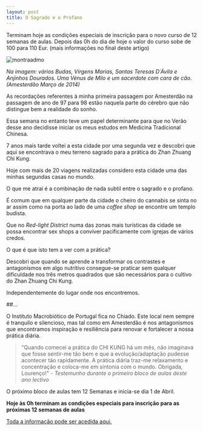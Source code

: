 ```yaml
---
layout: post
title: O Sagrado e o Profano
---
```

Terminam hoje as condições especiais de inscrição para o novo curso de 12 semanas de aulas. Depois das 0h do dia de hoje o valor do curso sobe de 100 para 110 Eur. (mais informações no final deste artigo)

![montraadmo](http://devagar.org/imagens/2014-03-28.jpg)

*Na imagem: vários Budas, Virgens Marias, Santas Teresas D´Ávila e Anjinhos Dourados. Uma Vénus de Milo e um sacerdote com cara de cão. (Amesterdão Março de 2014)*

As recordações referentes à minha primeira passagem por Amesterdão na passagem de ano de 97 para 98 estão naquela parte do cérebro que não distingue bem a realidade do sonho.

Essa semana no entanto teve um papel determinante para que no Verão desse ano decidisse iniciar os meus estudos em Medicina Tradicional Chinesa.

7 anos mais tarde voltei a esta cidade por uma segunda vez e descobri que aqui se encontrava o meu terreno sagrado para a prática do Zhan Zhuang Chi Kung. 

Hoje com mais de 20 viagens realizadas considero esta cidade uma das minhas segundas casas no mundo.

O que me atrai é a combinação de nada subtil entre o sagrado e o profano. 

É comum que em qualquer parte da cidade o cheiro do cannabis se sinta no ar assim como na porta ao lado de uma *coffee shop* se encontre um templo budista. 

Que no *Red-light District* numa das zonas mais turísticas da cidade se possa encontrar sex shops a conviver pacificamente com igrejas de vários credos. 

O que é que isto tem a ver com a prática?

Descobri que quando se aprende a transformar os contrastes e antagonismos em algo nutritivo consegue-se praticar sem qualquer dificuldade nos três metros quadrados que são necessários para o cultivo do Zhan Zhuang Chi Kung. 

Independentemente do lugar onde nos encontremos. 


##…

O Instituto Macrobiótico de Portugal fica no Chiado. Este local nem sempre é tranquilo e silencioso, mas tal como em Amesterdão é nos antagonismos que encontramos inspiração e resiliência para renovar e fortalecer a nossa prática diária.   

>"Quando comecei a prática do CHI KUNG há um mês, não imaginava que fosse sentir-me tão bem e que a evolução/adaptação pudesse acontecer tão rapidamente. A prática diária traz-me relaxamento e concentração e coloca-me em sintonia com o mundo. Obrigada, Lourenço!" - *Testemunho durante o primeiro bloco de aulas deste ano lectivo*  

O próximo bloco de aulas tem 12 Semanas e inicia-se dia 1 de Abril. 

**Hoje às 0h terminam as condições especiais para inscrição para as próximas 12 semanas de aulas** 

[Toda a informação pode ser acedida aqui.](http://devagar.org/regulares.html) 

 